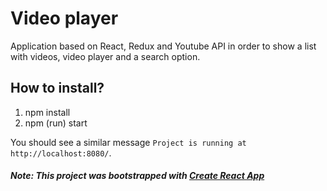 # Video player
Application based on React, Redux and Youtube API in order to show a list with videos, video player and a search option. 

## How to install?
1. npm install
2. npm (run) start

You should see a similar message `Project is running at http://localhost:8080/`.

##### Note: This project was bootstrapped with [Create React App](https://github.com/facebook/create-react-app)
